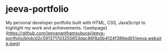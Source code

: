 # jeeva-portfolio
My personal developer portfolio built with HTML, CSS, JavaScript to highlight my work and achievements.
!{webpage}(https://github.com/jeevananthamsuburaj/jeeva-portfolio/blob/d2c5913717d3255653dac86f8a5b4124f386ed61/jeeva.website.jpeg)
